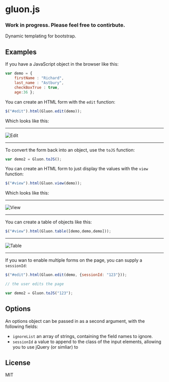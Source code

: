 # gluon.js

### Work in progress. Please feel free to contirbute.

Dynamic templating for bootstrap.

## Examples

If you have a JavaScript object in the browser like this:

```js
var demo = { 
	firstName : "Richard", 
	last_name : "Astbury", 
	checkBoxTrue : true, 
	age:36 };
```

You can create an HTML form with the `edit` function:

```js
$("#edit").html(Gluon.edit(demo));
```

Which looks like this:
___

![Edit](https://dl.dropboxusercontent.com/u/624582/github/gluon/edit.png)
___

To convert the form back into an object, use the `toJS` function:

```js
var demo2 = Gluon.toJS();
```

You can create an HTML form to just display the values with the `view` function:

```js
$("#view").html(Gluon.view(demo));
```

Which looks like this:
___
![View](https://dl.dropboxusercontent.com/u/624582/github/gluon/view.png)
___
You can create a table of objects like this:

```js
$("#view").html(Gluon.table([demo,demo,demo]));
```
___
![Table](https://dl.dropboxusercontent.com/u/624582/github/gluon/table.png)
___

If you wan to enable multiple forms on the page, you can supply a `sessionId`:

```js
$("#edit").html(Gluon.edit(demo, {sessionId: "123"}));

// the user edits the page

var demo2 = Gluon.toJS("123");
```


## Options

An options object can be passed in as a second argument, with the following fields:

* `ignoreList` an array of strings, containing the field names to ignore.
* `sessionId` a value to append to the class of the input elements, allowing you to use jQuery (or simliar) to 

## License

MIT

